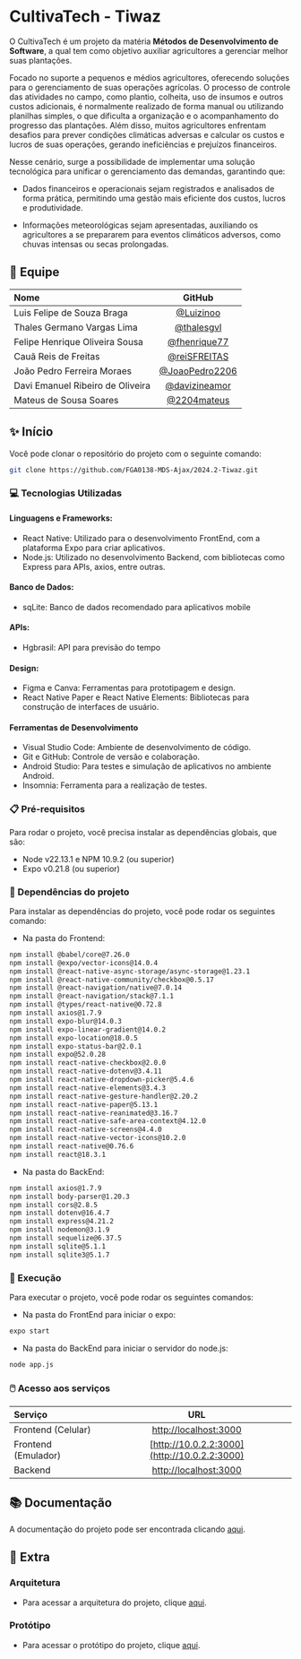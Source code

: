 
# CultivaTech - Tiwaz

O CultivaTech é um projeto da matéria **Métodos de Desenvolvimento de Software**, a qual tem como objetivo auxiliar agricultores a gerenciar melhor suas plantações.
 
Focado no suporte a pequenos e médios agricultores, oferecendo soluções para o gerenciamento de suas operações agrícolas. O processo de controle das atividades no campo, como plantio, colheita, uso de insumos e outros custos adicionais, é normalmente realizado de forma manual ou utilizando planilhas simples, o que dificulta a organização e o acompanhamento do progresso das plantações. Além disso, muitos agricultores enfrentam desafios para prever condições climáticas adversas e calcular os custos e lucros de suas operações, gerando ineficiências e prejuízos financeiros.    

Nesse cenário, surge a possibilidade de implementar uma solução tecnológica para unificar o gerenciamento das demandas, garantindo que:  

- Dados financeiros e operacionais sejam registrados e analisados de forma prática, permitindo uma gestão mais eficiente dos custos, lucros e produtividade.  

- Informações meteorológicas sejam apresentadas, auxiliando os agricultores a se prepararem para eventos climáticos adversos, como chuvas intensas ou secas prolongadas.

## 👥 Equipe

| Nome                             |                           GitHub                           |
| :------------------------------- | :--------------------------------------------------------: |
| Luis Felipe de Souza Braga       |        [@Luizinoo](https://github.com/Luizinoo)            |
| Thales Germano Vargas Lima       |        [@thalesgvl](https://github.com/thalesgvl)          |
| Felipe Henrique Oliveira Sousa   |        [@fhenrique77](https://github.com/fhenrique77)      |
| Cauã Reis de Freitas             |        [@reiSFREITAS](https://github.com/reiSFREITAS)      |
| João Pedro Ferreira Moraes       |        [@JoaoPedro2206](https://github.com/JoaoPedro2206)  |
| Davi Emanuel Ribeiro de Oliveira |        [@davizineamor](https://github.com/davizineamor)    |
| Mateus de Sousa Soares           |        [@2204mateus](https://github.com/2204mateus)        |


## ✨ Início

Você pode clonar o repositório do projeto com o seguinte comando:

```bash
git clone https://github.com/FGA0138-MDS-Ajax/2024.2-Tiwaz.git
```

### 💻 Tecnologias Utilizadas
#### Linguagens e Frameworks:
- React Native: Utilizado para o desenvolvimento FrontEnd, com a plataforma Expo para criar aplicativos.
- Node.js: Utilizado no desenvolvimento Backend, com bibliotecas como Express para APIs, axios, entre outras.

#### Banco de Dados:
- sqLite: Banco de dados recomendado para aplicativos mobile

#### APIs:
- Hgbrasil: API para previsão do tempo

#### Design:
- Figma e Canva: Ferramentas para prototipagem e design.
- React Native Paper e React Native Elements: Bibliotecas para construção de interfaces de usuário.

#### Ferramentas de Desenvolvimento
- Visual Studio Code: Ambiente de desenvolvimento de código.
- Git e GitHub: Controle de versão e colaboração.
- Android Studio: Para testes e simulação de aplicativos no ambiente Android.
- Insomnia: Ferramenta para a realização de testes.


### 📋 Pré-requisitos

Para rodar o projeto, você precisa instalar as dependências globais, que são:

- Node v22.13.1 e NPM 10.9.2 (ou superior)
- Expo v0.21.8 (ou superior)

### 📁 Dependências do projeto

Para instalar as dependências do projeto, você pode rodar os seguintes comando:
- Na pasta do Frontend:
```bash
npm install @babel/core@7.26.0
npm install @expo/vector-icons@14.0.4
npm install @react-native-async-storage/async-storage@1.23.1
npm install @react-native-community/checkbox@0.5.17
npm install @react-navigation/native@7.0.14
npm install @react-navigation/stack@7.1.1
npm install @types/react-native@0.72.8
npm install axios@1.7.9
npm install expo-blur@14.0.3
npm install expo-linear-gradient@14.0.2
npm install expo-location@18.0.5
npm install expo-status-bar@2.0.1
npm install expo@52.0.28
npm install react-native-checkbox@2.0.0
npm install react-native-dotenv@3.4.11
npm install react-native-dropdown-picker@5.4.6
npm install react-native-elements@3.4.3
npm install react-native-gesture-handler@2.20.2
npm install react-native-paper@5.13.1
npm install react-native-reanimated@3.16.7
npm install react-native-safe-area-context@4.12.0
npm install react-native-screens@4.4.0
npm install react-native-vector-icons@10.2.0
npm install react-native@0.76.6
npm install react@18.3.1
```
- Na pasta do BackEnd:
```bash
npm install axios@1.7.9
npm install body-parser@1.20.3
npm install cors@2.8.5
npm install dotenv@16.4.7
npm install express@4.21.2
npm install nodemon@3.1.9
npm install sequelize@6.37.5
npm install sqlite@5.1.1
npm install sqlite3@5.1.7
```

### 💾 Execução

Para executar o projeto, você pode rodar os seguintes comandos:

- Na pasta do FrontEnd para iniciar o expo:
```bash
expo start
```

- Na pasta do BackEnd para iniciar o servidor do node.js:
```bash
node app.js
```

### 🖱️ Acesso aos serviços

| Serviço            |                      URL                       |
| :----------------- | :--------------------------------------------: |
| Frontend (Celular) | [http://localhost:3000](http://localhost:3000) |
| Frontend (Emulador)| [http://10.0.2.2:3000](http://10.0.2.2:3000)   |
| Backend            | [http://localhost:3000](http://localhost:3000) |

## 📚 Documentação

A documentação do projeto pode ser encontrada clicando [aqui](https://fga0138-mds-ajax.github.io/2024.2-Tiwaz/).

## 📎 Extra

### Arquitetura

- Para acessar a arquitetura do projeto, clique [aqui](https://whimsical.com/min-map-K9ELaZ2b4m1MTGn4JLSSpQ).

### Protótipo

- Para acessar o protótipo do projeto, clique [aqui](https://www.figma.com/design/Vb0iChWOfCBDecWfSEwWK7/CultivaTech?node-id=323-971&t=jw2mhjCOCfI9zXSZ-0).



